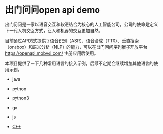 # 出门问问open api demo

出门问问是一家以语音交互和软硬结合为核心的人工智能公司，公司的使命是定义下一代人机交互方式，让人和机器的交互更加自然。

目前通过API方式提供了语音识别（ASR）、语音合成（TTS）、垂直搜索（onebox）和语义分析（NLP）的能力，可以在出门问问序列猴子开放平台 https://openapi.mobvoi.com/ 注册应用后使用。

本项目提供了一下几种常用语言的接入示例，后续不定期会继续增加其他语言的使用示例。

- java

- python

- python3

- go

- [js](./js_example/README.md)

- [C++](./cpp_example/README.md)
